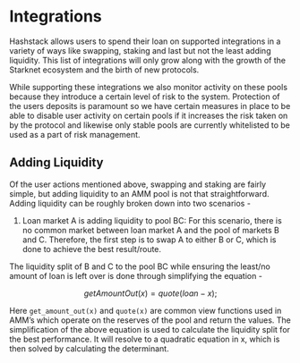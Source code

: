 # Integrations

Hashstack allows users to spend their loan on supported integrations in a variety of ways like swapping, staking and last but not the least adding liquidity. This list of integrations will only grow along with the growth of the Starknet ecosystem and the birth of new protocols.

While supporting these integrations we also monitor activity on these pools because they introduce a certain level of risk to the system. Protection of the users deposits is paramount so we have certain measures in place to be able to disable user activity on certain pools if it increases the risk taken on by the protocol and likewise only stable pools are currently whitelisted to be used as a part of risk management.



## Adding Liquidity

Of the user actions mentioned above, swapping and staking are fairly simple, but adding liquidity to an AMM pool is not that straightforward. Adding liquidity can be roughly broken down into two scenarios -

1. Loan market A is adding liquidity to pool BC: For this scenario, there is no common market between loan market A and the pool of markets B and C. Therefore, the first step is to swap A to either B or C, which is done to achieve the best result/route.

The liquidity split of B and C to the pool BC while ensuring the least/no amount of loan is left over is done through simplifying the equation -

$$getAmountOut(x) = quote(loan - x);$$

Here `get_amount_out(x)` and `quote(x)` are common view functions used in AMM’s which operate on the reserves of the pool and return the values. The simplification of the above equation is used to calculate the liquidity split for the best performance. It will resolve to a quadratic equation in x, which is then solved by calculating the determinant.
